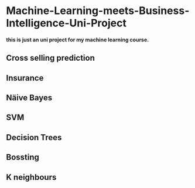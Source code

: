 # Machine-Learning-meets-Business-Intelligence-Uni-Project
#### this is just an uni project for my machine learning course. 
## Cross selling prediction 
## Insurance 
## Näive Bayes
## SVM
## Decision Trees 
## Bossting 
## K neighbours 
